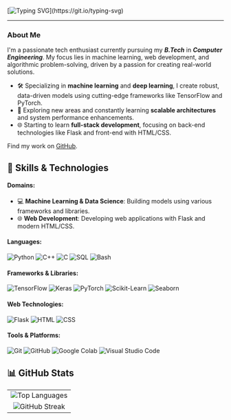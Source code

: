 

[![Typing SVG](https://readme-typing-svg.demolab.com?font=Fira+Code&weight=700&size=36&duration=4000&pause=50&center=true&width=1000&height=62&lines=Hi+There+%F0%9F%91%8B;I'm+Harish+Ramaswamy!)](https://git.io/typing-svg)

---

### About Me
I'm a passionate tech enthusiast currently pursuing my ***B.Tech*** in ***Computer Engineering***. My focus lies in machine learning, web development, and algorithmic problem-solving, driven by a passion for creating real-world solutions.


- 🛠️ Specializing in **machine learning** and **deep learning**, I create robust, data-driven models using cutting-edge frameworks like TensorFlow and PyTorch.
- 🌱 Exploring new areas and constantly learning **scalable architectures** and system performance enhancements.
- 🌐 Starting to learn **full-stack development**, focusing on back-end technologies like Flask and front-end with HTML/CSS.



Find my work on [GitHub](https://github.com/RHarish1).

## 🚀 Skills & Technologies

#### Domains:
- 💻 **Machine Learning & Data Science**: Building models using various frameworks and libraries.
- 🌐 **Web Development**: Developing web applications with Flask and modern HTML/CSS.

#### Languages:
![Python](https://img.shields.io/badge/-Python-3776AB?style=for-the-badge&logo=python&logoColor=white)
![C++](https://img.shields.io/badge/-C++-00599C?style=for-the-badge&logo=c%2B%2B&logoColor=white)
![C](https://img.shields.io/badge/-C-A8B9CC?style=for-the-badge&logo=c&logoColor=white)
![SQL](https://img.shields.io/badge/-SQL-4479A1?style=for-the-badge&logo=sql&logoColor=white)
![Bash](https://img.shields.io/badge/-BASH-4EAA25?style=for-the-badge&logo=gnu-bash&logoColor=white)

#### Frameworks & Libraries:
![TensorFlow](https://img.shields.io/badge/-TensorFlow-FF6F00?style=for-the-badge&logo=tensorflow&logoColor=white)
![Keras](https://img.shields.io/badge/-Keras-D00000?style=for-the-badge&logo=keras&logoColor=white)
![PyTorch](https://img.shields.io/badge/-PyTorch-EE4C2C?style=for-the-badge&logo=pytorch&logoColor=white)
![Scikit-Learn](https://img.shields.io/badge/-Scikit--Learn-F7931E?style=for-the-badge&logo=scikitlearn&logoColor=white)
![Seaborn](https://img.shields.io/badge/-Seaborn-3776AB?style=for-the-badge&logo=python&logoColor=white)

#### Web Technologies:
![Flask](https://img.shields.io/badge/-Flask-000000?style=for-the-badge&logo=flask&logoColor=white)
![HTML](https://img.shields.io/badge/-HTML5-E34F26?style=for-the-badge&logo=html5&logoColor=white)
![CSS](https://img.shields.io/badge/-CSS3-1572B6?style=for-the-badge&logo=css3&logoColor=white)

#### Tools & Platforms:
![Git](https://img.shields.io/badge/-Git-F05032?style=for-the-badge&logo=git&logoColor=white)
![GitHub](https://img.shields.io/badge/-GitHub-181717?style=for-the-badge&logo=github)
![Google Colab](https://img.shields.io/badge/-Google%20Colab-F9AB00?style=for-the-badge&logo=googlecolab&logoColor=white)
![Visual Studio Code](https://img.shields.io/badge/-VS%20Code-007ACC?style=for-the-badge&logo=visualstudiocode&logoColor=white)

## 📊 GitHub Stats

<table align="center">
  <tr>
    <td>
      <img src="https://github-readme-stats.vercel.app/api/top-langs/?username=RHarish1&layout=compact&theme=tokyonight" alt="Top Languages" />
    </td>
  </tr>
  <tr>
    <td align="center">
      <img src="https://streak-stats.demolab.com?user=RHarish1&theme=tokyonight&border_radius=8" alt="GitHub Streak" />
    </td>
  </tr>
</table>
